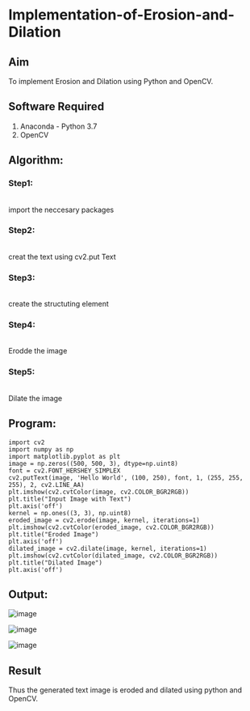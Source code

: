 # Implementation-of-Erosion-and-Dilation
## Aim
To implement Erosion and Dilation using Python and OpenCV.
## Software Required
1. Anaconda - Python 3.7
2. OpenCV
## Algorithm:

### Step1:
<br> import the neccesary packages


### Step2:
<br> creat the text using cv2.put Text

### Step3:
<br> create the structuting element

### Step4:
<br>  Erodde the image

### Step5:
<br> Dilate the image

 
## Program:
```
import cv2
import numpy as np
import matplotlib.pyplot as plt
image = np.zeros((500, 500, 3), dtype=np.uint8)
font = cv2.FONT_HERSHEY_SIMPLEX
cv2.putText(image, 'Hello World', (100, 250), font, 1, (255, 255, 255), 2, cv2.LINE_AA)
plt.imshow(cv2.cvtColor(image, cv2.COLOR_BGR2RGB))  
plt.title("Input Image with Text")
plt.axis('off')
kernel = np.ones((3, 3), np.uint8)
eroded_image = cv2.erode(image, kernel, iterations=1)
plt.imshow(cv2.cvtColor(eroded_image, cv2.COLOR_BGR2RGB))  
plt.title("Eroded Image")
plt.axis('off')
dilated_image = cv2.dilate(image, kernel, iterations=1)
plt.imshow(cv2.cvtColor(dilated_image, cv2.COLOR_BGR2RGB)) 
plt.title("Dilated Image")
plt.axis('off')

```
## Output:

![image](https://github.com/user-attachments/assets/c3c5689b-863f-41b2-8025-6e9c3e464ca2)

![image](https://github.com/user-attachments/assets/0deb8f43-80f6-4153-b186-55c4f1d347a9)

![image](https://github.com/user-attachments/assets/6c99c9ff-991a-4105-907b-353ed7deb17c)




## Result
Thus the generated text image is eroded and dilated using python and OpenCV.
